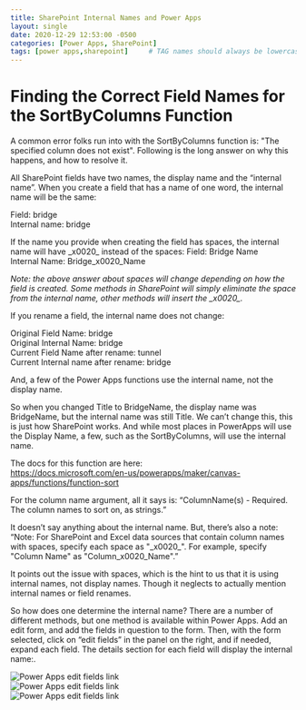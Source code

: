 ```yaml
---
title: SharePoint Internal Names and Power Apps
layout: single
date: 2020-12-29 12:53:00 -0500
categories: [Power Apps, SharePoint]
tags: [power apps,sharepoint]     # TAG names should always be lowercase
---
```


# Finding the Correct Field Names for the SortByColumns Function

A common error folks run into with the SortByColumns function is: "The specified column does not exist". Following is the long answer on why this happens, and how to resolve it.

All SharePoint fields have two names, the display name and the “internal name”. When you create a field that has a name of one word, the internal name will be the same:

Field: bridge  
Internal name: bridge

If the name you provide when creating the field has spaces, the internal name will have \_x0020\_ instead of the spaces:
Field: Bridge Name  
Internal Name: Bridge_x0020_Name

*Note: the above answer about spaces will change depending on how the field is created. Some methods in SharePoint will simply eliminate the space from the internal name, other methods will insert the \_x0020\_.*

If you rename a field, the internal name does not change:

Original Field Name: bridge  
Original Internal Name: bridge  
Current Field Name after rename: tunnel  
Current Internal name after rename: bridge

And, a few of the Power Apps functions use the internal name, not the display name. 

So when you changed Title to BridgeName, the display name was BridgeName, but the internal name was still Title. We can’t change this, this is just how SharePoint works. And while most places in PowerApps will use the Display Name, a few, such as the SortByColumns, will use the internal name. 

The docs for this function are here:  
https://docs.microsoft.com/en-us/powerapps/maker/canvas-apps/functions/function-sort

For the column name argument, all it says is:
“ColumnName(s) - Required. The column names to sort on, as strings.”

It doesn’t say anything about the internal name. But, there’s also a note:
“Note: For SharePoint and Excel data sources that contain column names with spaces, specify each space as "\_x0020\_". For example, specify "Column Name" as "Column_x0020_Name".”

It points out the issue with spaces, which is the hint to us that it is using internal names, not display names. Though it neglects to actually mention internal names or field renames. 

So how does one determine the internal name? There are a number of different methods, but one method is available within Power Apps. Add an edit form, and add the fields in question to the form. Then, with the form selected, click on “edit fields” in the panel on the right, and if needed, expand each field. The details section for each field will display the internal name:.

![Power Apps edit fields link](/assets/img/screenshots/20201229_1.png)  
![Power Apps edit fields link](/assets/img/screenshots/20201229_2.png)  
![Power Apps edit fields link](/assets/img/screenshots/20201229_3.png)
                            



